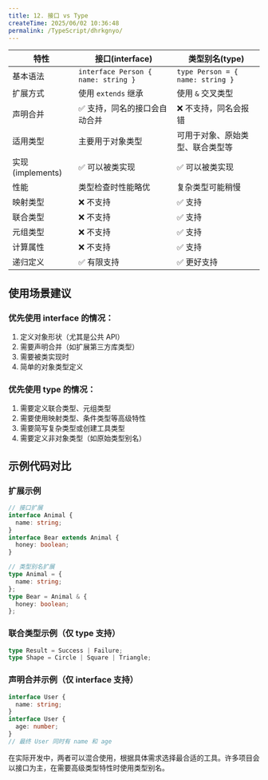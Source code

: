 ```yaml
---
title: 12. 接口 vs Type
createTime: 2025/06/02 10:36:48
permalink: /TypeScript/dhrkgnyo/
---
```


| 特性             | 接口(interface)                     | 类型别名(type)                   |
| ---------------- | ----------------------------------- | -------------------------------- |
| 基本语法         | `interface Person { name: string }` | `type Person = { name: string }` |
| 扩展方式         | 使用 `extends` 继承                 | 使用 `&` 交叉类型                |
| 声明合并         | ✅ 支持，同名的接口会自动合并       | ❌ 不支持，同名会报错            |
| 适用类型         | 主要用于对象类型                    | 可用于对象、原始类型、联合类型等 |
| 实现(implements) | ✅ 可以被类实现                     | ✅ 可以被类实现                  |
| 性能             | 类型检查时性能略优                  | 复杂类型可能稍慢                 |
| 映射类型         | ❌ 不支持                           | ✅ 支持                          |
| 联合类型         | ❌ 不支持                           | ✅ 支持                          |
| 元组类型         | ❌ 不支持                           | ✅ 支持                          |
| 计算属性         | ❌ 不支持                           | ✅ 支持                          |
| 递归定义         | ✅ 有限支持                         | ✅ 更好支持                      |

## 使用场景建议

### 优先使用 **interface** 的情况：

1. 定义对象形状（尤其是公共 API）
2. 需要声明合并（如扩展第三方库类型）
3. 需要被类实现时
4. 简单的对象类型定义

### 优先使用 **type** 的情况：

1. 需要定义联合类型、元组类型
2. 需要使用映射类型、条件类型等高级特性
3. 需要简写复杂类型或创建工具类型
4. 需要定义非对象类型（如原始类型别名）

## 示例代码对比

### 扩展示例

```typescript
// 接口扩展
interface Animal {
  name: string;
}
interface Bear extends Animal {
  honey: boolean;
}

// 类型别名扩展
type Animal = {
  name: string;
};
type Bear = Animal & {
  honey: boolean;
};
```

### 联合类型示例（仅 type 支持）

```typescript
type Result = Success | Failure;
type Shape = Circle | Square | Triangle;
```

### 声明合并示例（仅 interface 支持）

```typescript
interface User {
  name: string;
}
interface User {
  age: number;
}
// 最终 User 同时有 name 和 age
```

在实际开发中，两者可以混合使用，根据具体需求选择最合适的工具。许多项目会以接口为主，在需要高级类型特性时使用类型别名。
